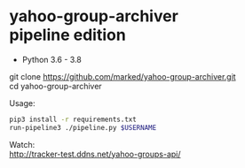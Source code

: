 yahoo-group-archiver  
pipeline edition  
====================

* Python 3.6 - 3.8  

git clone https://github.com/marked/yahoo-group-archiver.git  
cd yahoo-group-archiver  

Usage:
```bash
pip3 install -r requirements.txt
run-pipeline3 ./pipeline.py $USERNAME
```
Watch:  
http://tracker-test.ddns.net/yahoo-groups-api/

